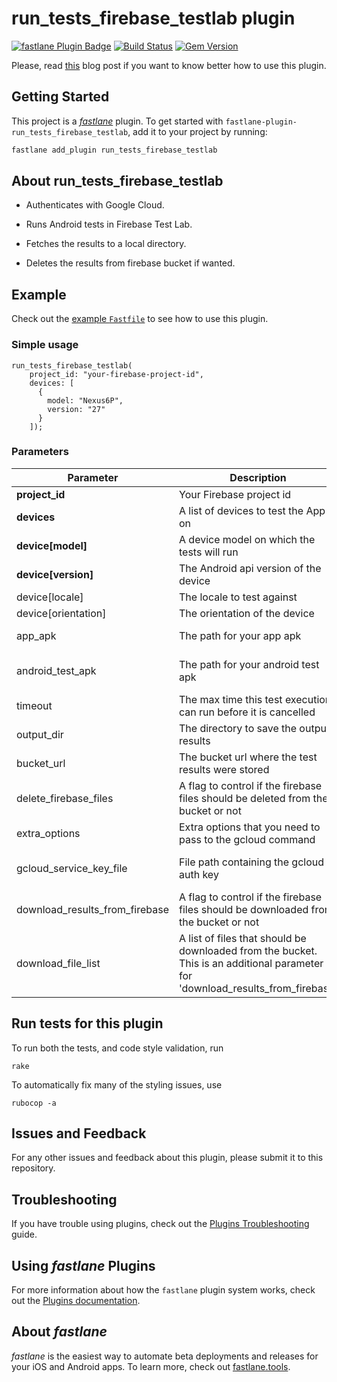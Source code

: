 # run_tests_firebase_testlab plugin

[![fastlane Plugin Badge](https://rawcdn.githack.com/fastlane/fastlane/master/fastlane/assets/plugin-badge.svg)](https://rubygems.org/gems/fastlane-plugin-run_tests_firebase_testlab)
[![Build
Status](https://travis-ci.org/pink-room/fastlane-plugin-run_tests_firebase_testlab.svg?branch=master)](https://travis-ci.org/pink-room/fastlane-plugin-run_tests_firebase_testlab)
[![Gem
Version](https://badge.fury.io/rb/fastlane-plugin-run_tests_firebase_testlab.svg)](https://badge.fury.io/rb/fastlane-plugin-run_tests_firebase_testlab)

Please, read [this](https://medium.com/pink-room-club/android-continuous-integration-using-fastlane-and-circleci-2-0-part-i-7204e2e7b8b) blog post if you want to know better how to use this plugin.

## Getting Started

This project is a [_fastlane_](https://github.com/fastlane/fastlane) plugin. To get started with `fastlane-plugin-run_tests_firebase_testlab`, add it to your project by running:
```bash
fastlane add_plugin run_tests_firebase_testlab
```

## About run_tests_firebase_testlab

* Authenticates with Google Cloud.

* Runs Android tests in Firebase Test Lab.

* Fetches the results to a local directory.

* Deletes the results from firebase bucket if wanted.

## Example

Check out the [example `Fastfile`](fastlane/Fastfile) to see how to use this plugin.

### Simple usage

```
run_tests_firebase_testlab(
    project_id: "your-firebase-project-id",
    devices: [
      {
        model: "Nexus6P",
        version: "27"
      }
    ]);
```

### Parameters

<table>
<thead>
<tr>
<th>Parameter</th>
<th>Description</th>
<th>Optional</th>
<th>Default</th>
</tr>
</thead>
<tbody>

<tr>
<td><b>project_id</b></td>
<td>Your Firebase project id</td>
<td>No</td>
<td>-</td>
</tr>

<tr>
<td><b>devices</b></td>
<td>A list of devices to test the App on</td>
<td>No</td>
<td>-</td>
</tr>

<tr>
<td><b>device[model]</b></td>
<td>A device model on which the tests will run</td>
<td>No</td>
<td>-</td>
</tr>

<tr>
<td><b>device[version]</b></td>
<td>The Android api version of the device</td>
<td>No</td>
<td>-</td>
</tr>

<tr>
<td>device[locale]</td>
<td>The locale to test against</td>
<td>Yes</td>
<td>en_US</td>
</tr>

<tr>
<td>device[orientation]</td>
<td>The orientation of the device</td>
<td>Yes</td>
<td>portrait</td>
</tr>

<tr>
<td>app_apk</td>
<td>The path for your app apk</td>
<td>Yes</td>
<td>app/build/outputs/apk/debug/<br>app-debug.apk</td>
</tr>

<tr>
<td>android_test_apk</td>
<td>The path for your android test apk</td>
<td>Yes</td>
<td>app/build/outputs/apk/androidTest/<br>debug/app-debug-androidTest.apk</td>
</tr>

<tr>
<td>timeout</td>
<td>The max time this test execution can run before it is cancelled</td>
<td>Yes</td>
<td>30m</td>
</tr>

<tr>
<td>output_dir</td>
<td>The directory to save the output results</td>
<td>Yes</td>
<td>firebase</td>
</tr>

<tr>
<td>bucket_url</td>
<td>The bucket url where the test results were stored</td>
<td>Yes</td>
<td>Parsed automatically from tests output</td>
</tr>

<tr>
<td>delete_firebase_files</td>
<td>A flag to control if the firebase files should be deleted from the bucket or not</td>
<td>Yes</td>
<td>false</td>
</tr>

<tr>
<td>extra_options</td>
<td>Extra options that you need to pass to the gcloud command</td>
<td>Yes</td>
<td>empty string</td>
</tr>

<tr>
<td>gcloud_service_key_file</td>
<td>File path containing the gcloud auth key</td>
<td>Yes</td>
<td>Created from GCLOUD_SERVICE_KEY environment variable</td>
</tr>

<tr>
<td>download_results_from_firebase</td>
<td>A flag to control if the firebase files should be downloaded from the bucket or not</td>
<td>Yes</td>
<td>true</td>
</tr>

<tr>
<td>download_file_list</td>
<td>A list of files that should be downloaded from the bucket. This is an additional parameter for 'download_results_from_firebase'</td>
<td>Yes</td>
<td>empty string</td>
</tr>

</tbody>
</table>

## Run tests for this plugin

To run both the tests, and code style validation, run

```
rake
```

To automatically fix many of the styling issues, use
```
rubocop -a
```

## Issues and Feedback

For any other issues and feedback about this plugin, please submit it to this repository.

## Troubleshooting

If you have trouble using plugins, check out the [Plugins Troubleshooting](https://docs.fastlane.tools/plugins/plugins-troubleshooting/) guide.

## Using _fastlane_ Plugins

For more information about how the `fastlane` plugin system works, check out the [Plugins documentation](https://docs.fastlane.tools/plugins/create-plugin/).

## About _fastlane_

_fastlane_ is the easiest way to automate beta deployments and releases for your iOS and Android apps. To learn more, check out [fastlane.tools](https://fastlane.tools).
